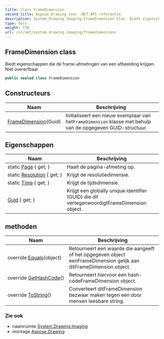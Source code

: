 ```yaml
---
title: Class FrameDimension
second_title: Aspose.Drawing voor .NET API-referentie
description: System.Drawing.Imaging.FrameDimension klas. Biedt eigenschappen die de frameafmetingen van een afbeelding krijgen. Niet overerfbaar.
type: docs
weight: 730
url: /nl/net/system.drawing.imaging/framedimension/
---
```

## FrameDimension class

Biedt eigenschappen die de frame-afmetingen van een afbeelding krijgen. Niet overerfbaar.

```csharp
public sealed class FrameDimension
```

## Constructeurs

| Naam | Beschrijving |
| --- | --- |
| [FrameDimension](framedimension/)(Guid) | Initialiseert een nieuw exemplaar van het`FrameDimension` klasse met behulp van de opgegeven GUID-structuur. |

## Eigenschappen

| Naam | Beschrijving |
| --- | --- |
| static [Page](../../system.drawing.imaging/framedimension/page/) { get; } | Haalt de pagina-afmeting op. |
| static [Resolution](../../system.drawing.imaging/framedimension/resolution/) { get; } | Krijgt de resolutiedimensie. |
| static [Time](../../system.drawing.imaging/framedimension/time/) { get; } | Krijgt de tijdsdimensie. |
| [Guid](../../system.drawing.imaging/framedimension/guid/) { get; } | Krijgt een globally unique identifier (GUID) die dit vertegenwoordigtFrameDimension object. |

## methoden

| Naam | Beschrijving |
| --- | --- |
| override [Equals](../../system.drawing.imaging/framedimension/equals/)(object) | Retourneert een waarde die aangeeft of het opgegeven object eenFrameDimension gelijk aan ditFrameDimension object. |
| override [GetHashCode](../../system.drawing.imaging/framedimension/gethashcode/)() | Retourneert hiervoor een hash-codeFrameDimension object. |
| override [ToString](../../system.drawing.imaging/framedimension/tostring/)() | Converteert ditFrameDimension bezwaar maken tegen een door mensen leesbare string. |

### Zie ook

* naamruimte [System.Drawing.Imaging](../../system.drawing.imaging/)
* montage [Aspose.Drawing](../../)


